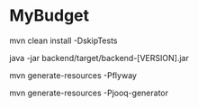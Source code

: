 # MyBudget

mvn clean install
-DskipTests

java -jar backend/target/backend-[VERSION].jar

mvn generate-resources -Pflyway

mvn generate-resources -Pjooq-generator

